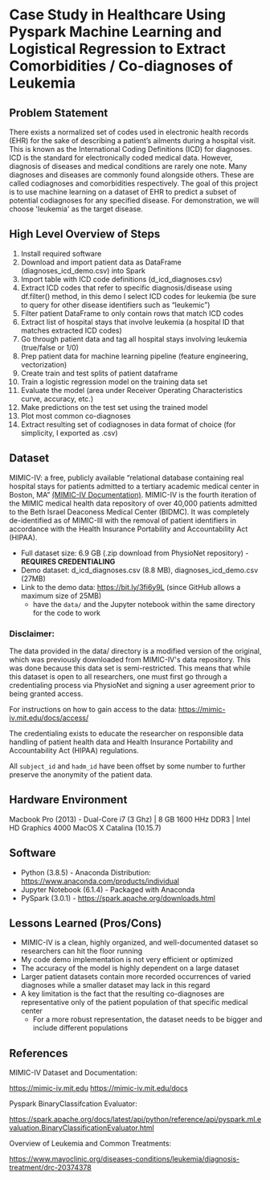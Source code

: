 # Case Study in Healthcare Using Pyspark Machine Learning and Logistical Regression to Extract Comorbidities / Co-diagnoses of Leukemia

## Problem Statement
There exists a normalized set of codes used in electronic health records (EHR) for the sake of describing a patient’s ailments during a hospital visit. This is known as the International Coding Definitions (ICD) for diagnoses. ICD is the standard for electronically coded medical data. However, diagnosis of diseases and medical conditions are rarely one note. Many diagnoses and diseases are commonly found alongside others. These are called codiagnoses and comorbidities respectively. The goal of this project is to use machine learning on a dataset of EHR to predict a subset of potential codiagnoses for any specified disease. For demonstration, we will choose 'leukemia' as the target disease.

## High Level Overview of Steps
1. Install required software
2. Download and import patient data as DataFrame (diagnoses_icd_demo.csv) into Spark
3. Import table with ICD code definitions (d_icd_diagnoses.csv)
4. Extract ICD codes that refer to specific diagnosis/disease using df.filter() method, in this demo I
select ICD codes for leukemia (be sure to query for other disease identifiers such as “leukemic”)
5. Filter patient DataFrame to only contain rows that match ICD codes
6. Extract list of hospital stays that involve leukemia (a hospital ID that matches extracted ICD
codes)
7. Go through patient data and tag all hospital stays involving leukemia (true/false or 1/0)
8. Prep patient data for machine learning pipeline (feature engineering, vectorization)
9. Create train and test splits of patient dataframe
10. Train a logistic regression model on the training data set
11. Evaluate the model (area under Receiver Operating Characteristics curve, accuracy, etc.)
12. Make predictions on the test set using the trained model
13. Plot most common co-diagnoses
14. Extract resulting set of codiagnoses in data format of choice (for simplicity, I exported as .csv)

## Dataset
MIMIC-IV: a free, publicly available “relational database containing real hospital stays for patients admitted to a tertiary academic medical center in Boston, MA” [(MIMIC-IV Documentation)](https://mimic-iv.mit.edu/docs/). MIMIC-IV is the fourth iteration of the MIMIC medical health data repository of over 40,000 patients admitted to the Beth Israel Deaconess Medical Center (BIDMC). It was completely de-identified as of MIMIC-III with the removal of patient identifiers in accordance with the Health Insurance Portability and Accountability Act (HIPAA).

- Full dataset size: 6.9 GB (.zip download from PhysioNet repository) - **REQUIRES CREDENTIALING**
- Demo dataset: d_icd_diagnoses.csv (8.8 MB), diagnoses_icd_demo.csv (27MB)
- Link to the demo data: https://bit.ly/3fi6y9L (since GitHub allows a maximum size of 25MB)
  - have the `data/` and the Jupyter notebook within the same directory for the code to work  

### Disclaimer:

The data provided in the data/ directory is a modified version of the original, which was previously downloaded from MIMIC-IV's data repository. This was done because this data set is semi-restricted. This means that while this dataset is open to all researchers, one must first go through a credentialing process via PhysioNet and signing a user agreement prior to being granted access.

For instructions on how to gain access to the data: https://mimic-iv.mit.edu/docs/access/

The credentialing exists to educate the researcher on responsible data handling of patient health data and Health Insurance Portability and Accountability Act (HIPAA) regulations.

All `subject_id` and `hadm_id` have been offset by some number to further preserve the anonymity of the patient data.

## Hardware Environment
Macbook Pro (2013) - Dual-Core i7 (3 Ghz) | 8 GB 1600 HHz DDR3 | Intel HD Graphics 4000 MacOS X Catalina (10.15.7)

## Software
- Python (3.8.5) - Anaconda Distribution: https://www.anaconda.com/products/individual 
- Jupyter Notebook (6.1.4) - Packaged with Anaconda
- PySpark (3.0.1) - https://spark.apache.org/downloads.html

## Lessons Learned (Pros/Cons)
- MIMIC-IV is a clean, highly organized, and well-documented dataset so researchers can hit the floor running
- My code demo implementation is not very efficient or optimized
- The accuracy of the model is highly dependent on a large dataset
- Larger patient datasets contain more recorded occurrences of varied diagnoses while a smaller dataset may lack in this regard
- A key limitation is the fact that the resulting co-diagnoses are representative only of the patient population of that specific medical center
  - For a more robust representation, the dataset needs to be bigger and include different populations

## References
MIMIC-IV Dataset and Documentation:

https://mimic-iv.mit.edu https://mimic-iv.mit.edu/docs

Pyspark BinaryClassifcation Evaluator:

https://spark.apache.org/docs/latest/api/python/reference/api/pyspark.ml.evaluation.BinaryClassificationEvaluator.html

Overview of Leukemia and Common Treatments:

https://www.mayoclinic.org/diseases-conditions/leukemia/diagnosis-treatment/drc-20374378
